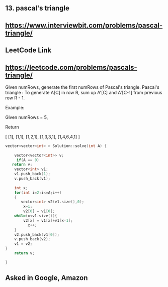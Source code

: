 ## 13. pascal's triangle
## https://www.interviewbit.com/problems/pascal-triangle/

## LeetCode Link
## https://leetcode.com/problems/pascals-triangle/

Given numRows, generate the first numRows of Pascal's triangle.
Pascal's triangle : To generate A[C] in row R, sum up A'[C] and A'[C-1] from previous row R - 1.

Example:

Given numRows = 5,

Return

[
     [1],
     [1,1],
     [1,2,1],
     [1,3,3,1],
     [1,4,6,4,1]
]


```C++
vector<vector<int> > Solution::solve(int A) {
   
    vector<vector<int>> v;
     if(A == 0)
   return v;
    vector<int> v1;
    v1.push_back(1);
    v.push_back(v1);
    
    int x;
    for(int i=2;i<=A;i++)
    {
       vector<int> v2(v1.size(),0);
        x=1;
        v2[0] = v1[0];
    while(x<v1.size()){
        v2[x] = v1[x]+v1[x-1];
          x++; 
    }
    v2.push_back(v1[0]);
    v.push_back(v2);
    v1 = v2;
}
    return v;

}

```

## Asked in Google, Amazon
